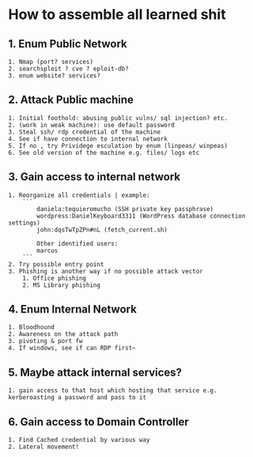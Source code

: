 # How to assemble all learned shit

## 1. Enum Public Network
    1. Nmap (port? services)
    2. searchsploit ? cve ? eploit-db?
    3. enum website? services?

## 2.  Attack Public machine
    1. Initial foothold: abusing public vulns/ sql injection? etc.
    2. (work in weak machine): use default password
    3. Steal ssh/ rdp credential of the machine  
    4. See if have connection to internal network
    5. If no , try Prividege esculation by enum (linpeas/ winpeas)
    6. See old version of the machine e.g. files/ logs etc
## 3. Gain access to internal network 
    1. Reorganize all credentials | example:
        ```
            daniela:tequieromucho (SSH private key passphrase)
            wordpress:DanielKeyboard3311 (WordPress database connection settings)
            john:dqsTwTpZPn#nL (fetch_current.sh)

            Other identified users:
            marcus
        ```
    2. Try possible entry point
    3. Phishing is another way if no possible attack vector 
        1. Office phishing
        2. MS Library phishing
## 4. Enum Internal Network
    1. Bloodhound
    2. Awareness on the attack path
    3. pivoting & port fw
    4. If windows, see if can RDP first~

## 5. Maybe attack internal services?
    1. gain access to that host which hosting that service e.g. kerberoasting a password and pass to it

## 6. Gain access to Domain Controller
    1. Find Cached credential by various way
    2. Lateral movement!